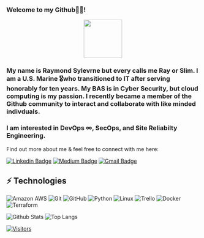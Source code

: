 ### Welcome to my Github👋🏽!

<div id="header" align="center">
  <img src="https://media.giphy.com/media/du3J3cXyzhj75IOgvA/giphy.gif" width="100"/>
</div>

### My name is Raymond Sylevrne but every calls me Ray or Slim. I am a U.S. Marine 🎖who transitioned to IT after serving honorably for ten years. My BAS is in Cyber Security, but cloud computing is my passion. I recently became a member of the Github community to interact and collaborate with like minded indivduals. 

### I am interested in DevOps ∞, SecOps, and Site Reliabilty Engineering.

Find out more about me & feel free to connect with me here:

<!-- Replace the fields below with the information requested. Remember to remove the encapsulating <> characters. For spaces in names, use %20 (e.g. Broadus%20Palmer) -->

[![Linkedin Badge](https://img.shields.io/badge/-Ray%20Sylverne-blue?style=flat-square&logo=Linkedin&logoColor=white&link=https://www.linkedin.com/in/ray-sylverne/)](https://www.linkedin.com/in/ray-sylverne/)
[![Medium Badge](https://img.shields.io/badge/Ray%20Sylverne-12100E?style=flat-square&logo=medium&logoColor=white&link=https://medium.com/@RaySylverne)](https://medium.com/@RaySylverne)
[![Gmail Badge](https://img.shields.io/badge/-raysylverne@gmail.com-c14438?style=flat-square&logo=Gmail&logoColor=white&link=mailto:raysylverne@gmail.com)](mailto:raysylverne@gmail.com)

## ⚡ Technologies

<!-- Check out the Badges folder for more badges -->

![Amazon AWS](https://img.shields.io/badge/Amazon%20AWS-232F3E?style=flat-square&logo=amazon-aws)
![Git](https://img.shields.io/badge/-Git-black?style=flat-square&logo=git)
![GitHub](https://img.shields.io/badge/-GitHub-181717?style=flat-square&logo=github)
![Python](https://img.shields.io/badge/-Python-black?style=flat-square&logo=Python)
![Linux](https://img.shields.io/badge/Linux-FCC624?style=flat-square&logo=linux&logoColor=black)
![Trello](https://img.shields.io/badge/Trello-%23026AA7.svg?style=flat-square&logo=Trello&logoColor=white)
![Docker](https://img.shields.io/badge/docker-%230db7ed.svg?style=for-the-badge&logo=docker&logoColor=white)
![Terraform](https://img.shields.io/badge/terraform-%235835CC.svg?style=for-the-badge&logo=terraform&logoColor=white)

<!-- Replace the fields below with the information requested. Remember to remove the encapsulating <> characters. -->

![Github Stats](https://github-readme-stats.vercel.app/api?username=RaySylverne&count_private=true&show_icons=true&include_all_commits=true)
![Top Langs](https://github-readme-stats.vercel.app/api/top-langs/?username=raysylverne&hide=TeX&layout=compact)


[![Visitors](https://api.visitorbadge.io/api/visitors?path=LevelUpInTech%2Fraysylverne&label=VISITORS&countColor=%23263759)](https://visitorbadge.io/status?path=raysylverne%2Fraysylverne)
